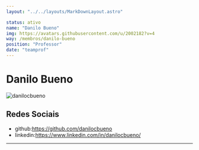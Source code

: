 ```yaml
---
layout: "../../layouts/MarkDownLayout.astro"

status: ativo
name: "Danilo Bueno"
img: https://avatars.githubusercontent.com/u/2002182?v=4
way: /membros/danilo-bueno
position: "Professor"
date: "teamprof"
---
```


# Danilo Bueno

![danilocbueno](https://avatars.githubusercontent.com/u/2002182?v=4)

## Redes Sociais
- github:https://github.com/danilocbueno
- linkedin:https://www.linkedin.com/in/danilocbueno/
***
